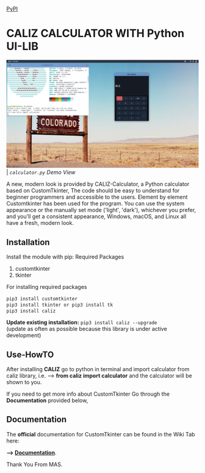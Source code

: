 [PyPI](https://pypi.org/project/caliz/)

# CALIZ CALCULATOR WITH Python UI-LIB

![](images/calculator.png)
| _`calculator.py` Demo View_

A new, modern look is provided by CALIZ-Calculator, a Python calculator based on CustomTkinter, The code should be easy to understand for beginner programmers and accessible to the users. Element by element Customtkinter has been used for the program.
You can use the system appearance or the manually set mode ('light', 'dark'), whichever you prefer, and you'll get a consistent appearance, Windows, macOS, and Linux all have a fresh, modern look.

## Installation
Install the module with pip:
Required Packages
1. customtkinter
2. tkinter

For installing required packages
```
pip3 install customtkinter
pip3 install tkinter or pip3 install tk
pip3 install caliz
```
**Update existing installation:** ```pip3 install caliz --upgrade```\
(update as often as possible because this library is under active development)

## Use-HowTO

After installing **CALIZ** go to python in terminal and import calculator from caliz library, 
i.e. --> **from caliz import calculator**
and the calculator will be shown to you.

If you need to get more info about CustomTkinter Go through the **Documentation** provided below,

## Documentation

The **official** documentation for CustomTkinter can be found in the Wiki Tab here:

**--> [Documentation](https://github.com/TomSchimansky/CustomTkinter/wiki)**.

Thank You From MAS.
